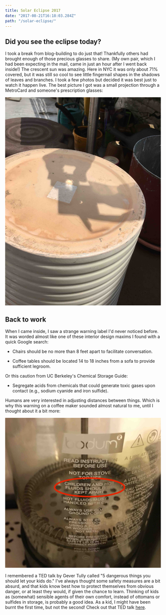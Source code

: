 ```yaml
---
title: Solar Eclipse 2017
date: "2017-08-21T16:18:03.284Z"
path: "/solar-eclipse/"
---
```


## Did you see the eclipse today?

I took a break from blog-building to do just that! Thankfully others had brought enough of those precious glasses to share. (My own pair, which I had been expecting in the mail, came in just an hour after I went back inside!) The crescent sun was amazing. Here in NYC it was only about 71% covered, but it was still so cool to see little fingernail shapes in the shadows of leaves and branches. I took a few photos but decided it was best just to watch it happen live. The best picture I got was a small projection through a MetroCard and someone's prescription glasses:

![Eclipse projection in focus](./eclipse.jpg)

## Back to work

When I came inside, I saw a strange warning label I'd never noticed before. It was worded almost like one of these interior design maxims I found with a quick Google search:

* Chairs should be no more than 8 feet apart to facilitate conversation.

* Coffee tables should be located 14 to 18 inches from a sofa to provide sufficient legroom.

Or this caution from UC Berkeley's Chemical Storage Guide:

* Segregate acids from chemicals that could generate toxic gases upon contact (e.g., sodium cyanide and iron sulfide).

Humans are very interested in adjusting distances between things. Which is why this warning on a coffee maker sounded almost natural to me, until I thought about it a bit more:

![Children and hot fluids should be kept apart.](./warning.jpg)

I remembered a TED talk by Gever Tully called "5 dangerous things you should let your kids do." I've always thought some safety measures are a bit absurd, and that kids know best how to protect themselves from obvious danger, or at least they would, if given the chance to learn. Thinking of kids as (somewhat) sensible agents of their own comfort, instead of ottomans or sulfides in storage, is probably a good idea. As a kid, I might have been burnt the first time, but not the second! Check out that TED talk [here](https://www.ted.com/talks/gever_tulley_on_5_dangerous_things_for_kids#t-1161).
